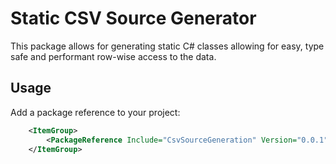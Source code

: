 # Static CSV Source Generator

This package allows for generating static C# classes allowing for easy, type safe and performant row-wise access to the data.

## Usage

Add a package reference to your project:

```xml
    <ItemGroup>
        <PackageReference Include="CsvSourceGeneration" Version="0.0.1"/>
    </ItemGroup>
```